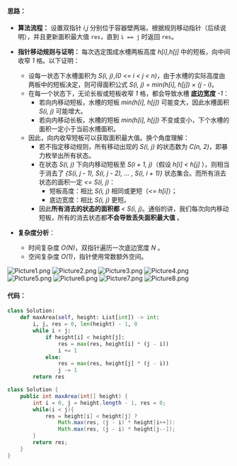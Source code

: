 #### 思路：

- **算法流程：** 设置双指针 *i*,*j* 分别位于容器壁两端，根据规则移动指针（后续说明），并且更新面积最大值 `res`，直到 `i == j` 时返回 `res`。

- **指针移动规则与证明：** 每次选定围成水槽两板高度 *h[i]*,*h[j]* 中的短板，向中间收窄 *1* 格。以下证明：
    - 设每一状态下水槽面积为 *S(i, j)*,*(0 <= i < j < n)*，由于水槽的实际高度由两板中的短板决定，则可得面积公式 *S(i, j) = min(h[i], h[j]) × (j - i)*。
    - 在每一个状态下，无论长板或短板收窄 *1* 格，都会导致水槽 **底边宽度** *-1*：
        - 若向内移动短板，水槽的短板 *min(h[i], h[j])* 可能变大，因此水槽面积 *S(i, j)* 可能增大。
        - 若向内移动长板，水槽的短板 *min(h[i], h[j])* 不变或变小，下个水槽的面积一定小于当前水槽面积。
    - 因此，向内收窄短板可以获取面积最大值。换个角度理解： 
        - 若不指定移动规则，所有移动出现的 *S(i, j)* 的状态数为 *C(n, 2)*，即暴力枚举出所有状态。
        - 在状态 *S(i, j)* 下向内移动短板至 *S(i + 1, j)*（假设 *h[i] < h[j]* ），则相当于消去了 *{S(i, j - 1), S(i, j - 2), ... , S(i, i + 1)}* 状态集合。而所有消去状态的面积一定 *<= S(i, j)*：
            - 短板高度：相比 *S(i, j)* 相同或更短（*<= h[i]*）；
            - 底边宽度：相比 *S(i, j)* 更短。
        - 因此**所有消去的状态的面积都** *< S(i, j)*。通俗的讲，我们每次向内移动短板，所有的消去状态都**不会导致丢失面积最大值** 。

- **复杂度分析**：
    - 时间复杂度 *O(N)*，双指针遍历一次底边宽度 *N* 。
    - 空间复杂度 *O(1)*，指针使用常数额外空间。


 ![Picture1.png](https://pic.leetcode-cn.com/a2a97349454ee3657a8a3d9db0399921894c7f581c2e9540d0e2c3df122fec95-Picture1.png) ![Picture2.png](https://pic.leetcode-cn.com/239c53727f392398829ae835df2d4b8dce374954b2aac2e3745b3ff9c32d7a9f-Picture2.png) ![Picture3.png](https://pic.leetcode-cn.com/45e1d202910029048aea0e36b826a469b9a03ebbbaae966f27245ac737aea300-Picture3.png) ![Picture4.png](https://pic.leetcode-cn.com/bac587e94230e323ac6b50defb95f0bd0a6693d2a931e244c4770f055276bb3f-Picture4.png) ![Picture5.png](https://pic.leetcode-cn.com/2859207a970b8947651042ecbe92f2b7ebf8665853dd300433fdd8b87a0bd275-Picture5.png) ![Picture6.png](https://pic.leetcode-cn.com/705f584789af7dba85e058b8c7a6dadc652fa591b535c5699f825d745fb2412c-Picture6.png) ![Picture7.png](https://pic.leetcode-cn.com/a6aea4baaaaf83691a260478af307668c26333e14656c3c1bbc0fe06f903d666-Picture7.png) ![Picture8.png](https://pic.leetcode-cn.com/ef68ae29ae929b637c71e2108428a5010bc5e40acef7b0bd16d44f3a037b0bed-Picture8.png) 



#### 代码：

```Python []
class Solution:
    def maxArea(self, height: List[int]) -> int:
        i, j, res = 0, len(height) - 1, 0
        while i < j:
            if height[i] < height[j]:
                res = max(res, height[i] * (j - i))
                i += 1
            else:
                res = max(res, height[j] * (j - i))
                j -= 1
        return res
```
```Java []
class Solution {
    public int maxArea(int[] height) {
        int i = 0, j = height.length - 1, res = 0;
        while(i < j){
            res = height[i] < height[j] ? 
                Math.max(res, (j - i) * height[i++]): 
                Math.max(res, (j - i) * height[j--]); 
        }
        return res;
    }
}
```